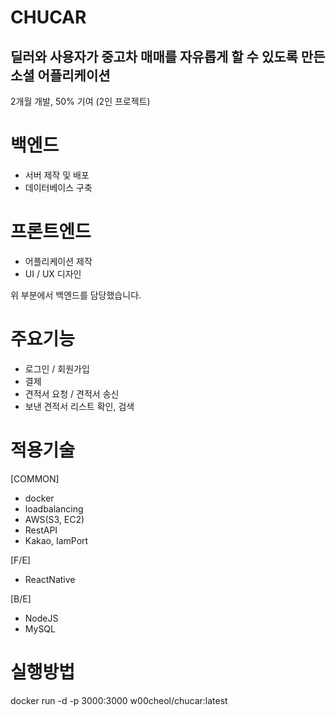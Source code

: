 # CHUCAR
## 딜러와 사용자가 중고차 매매를 자유롭게 할 수 있도록 만든 소셜 어플리케이션
2개월 개발, 50% 기여 (2인 프로젝트)


# 백엔드
* 서버 제작 및 배포
* 데이터베이스 구축


# 프론트엔드
* 어플리케이션 제작
* UI / UX 디자인

위 부분에서 백엔드를 담당했습니다.


# 주요기능

* 로그인 / 회원가입
* 결제
* 견적서 요청 / 견적서 송신
* 보낸 견적서 리스트 확인, 검색


# 적용기술

[COMMON]
* docker
* loadbalancing
* AWS(S3, EC2)
* RestAPI
* Kakao, IamPort

[F/E]
* ReactNative

[B/E]
* NodeJS
* MySQL


# 실행방법

docker run -d -p 3000:3000 w00cheol/chucar:latest
